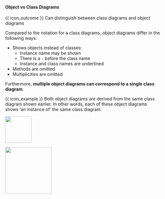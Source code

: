 <div id="title">

#### Object vs Class Diagrams

</div>

<span id="prereqs"></span>

<span id="outcomes">{{ icon_outcome }} Can distinguish between class diagrams and object diagrams</span>

<div id="body">

Compared to the notation for a class diagrams, object diagrams differ in the following ways:
* Shows objects instead of classes:
  * Instance name may be shown
  * There is a `:` before the class name
  * Instance and class names are underlined
* Methods are omitted
* Multiplicities are omitted

Furthermore, **multiple object diagrams can correspond to a single class diagram**.

<tip-box>

{{ icon_example }} Both object diagrams are derived from the same class diagram shown earlier. In other words, each of these object diagrams shows ‘an instance of’ the same class diagram.

<img src="{{baseUrl}}/uml/miscellaneous/objectVsClassDiagrams/images/professorStudentAdmin.png" height="85" />
<p/>

<img src="{{baseUrl}}/uml/miscellaneous/objectVsClassDiagrams/images/professorStudent.png" height="150" />
<p/>

</tip-box>

</div>

<div id="extras">

<include src="exercises.md" />

</div>